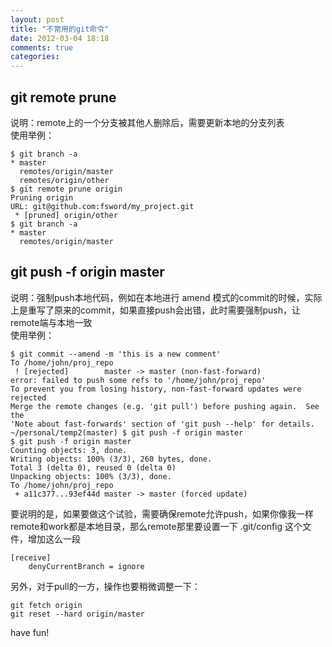 ```yaml
---
layout: post
title: "不常用的git命令"
date: 2012-03-04 18:18
comments: true
categories: 
---
```

## git remote prune   
说明：remote上的一个分支被其他人删除后，需要更新本地的分支列表   
使用举例：   
```
$ git branch -a
* master
  remotes/origin/master
  remotes/origin/other
$ git remote prune origin
Pruning origin
URL: git@github.com:fsword/my_project.git
 * [pruned] origin/other
$ git branch -a
* master
  remotes/origin/master
```

## git push -f origin master
说明：强制push本地代码，例如在本地进行 amend 模式的commit的时候，实际上是重写了原来的commit，如果直接push会出错，此时需要强制push，让remote端与本地一致  
使用举例：
```
$ git commit --amend -m 'this is a new comment'
To /home/john/proj_repo
 ! [rejected]        master -> master (non-fast-forward)
error: failed to push some refs to '/home/john/proj_repo'
To prevent you from losing history, non-fast-forward updates were rejected
Merge the remote changes (e.g. 'git pull') before pushing again.  See the
'Note about fast-forwards' section of 'git push --help' for details.
~/personal/temp2(master) $ git push -f origin master 
$ git push -f origin master 
Counting objects: 3, done.
Writing objects: 100% (3/3), 260 bytes, done.
Total 3 (delta 0), reused 0 (delta 0)
Unpacking objects: 100% (3/3), done.
To /home/john/proj_repo
 + a11c377...93ef44d master -> master (forced update)
```
要说明的是，如果要做这个试验，需要确保remote允许push，如果你像我一样remote和work都是本地目录，那么remote那里要设置一下 .git/config 这个文件，增加这么一段
```
[receive]
    denyCurrentBranch = ignore
```
另外，对于pull的一方，操作也要稍微调整一下：  
```
git fetch origin
git reset --hard origin/master
```

have fun!
